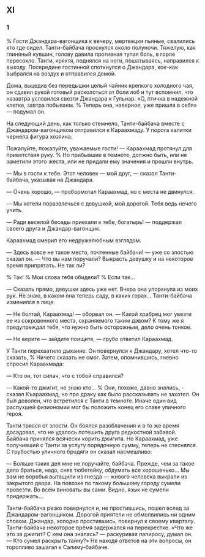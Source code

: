 ## XI

### 1

% Гости Джандара-вагонщика к вечеру, мертвецки пьяные, свалились кто где сидел.
Танти-байбача проснулся около полуночи.
Тяжелую, как глиняный кувшин, голову давила противная тупая боль, в горле пересохло.
Танти, кряхтя, поднялся на ноги, пошатываясь, направился к выходу.
Посередине гостинной споткнулся о Джандара, кое-как выбрался на воздух и отправился домой.

Дома, выцедив без передышки целый чайник крепкого холодного чая, он сдавил рукой готовый расколоться от боли лоб и тут вспомнил, что назавтра условился свезти Джандара к Гульнар.
«О, птичка в надежной клетке, завтра побываем.
% Теперь она, наверное, уже пришла в себя» — подумал он.

На следующий день, как только стемнело, Танти-байбача вместе с Джандаром-вагонщиком отправился к Караахмаду.
У порога калитки чернела фигура хозяина.

Пожалуйте, пожалуйте, уважаемые гости! — Караахмад протянул для приветствия руку.
% Но прибывшие в темноте, должно быть, или не заметили этого жеста, или не придали ему значения и прошли внутрь.

— Мы в гости к тебе.
Этот человек — мой друг, — сказал Танти-байбача, указывая на Джандара.

— Очень хорошо, — пробормотал Караахмад, но с места не двинулся.

— Мы хотели поразвлечься с девушкой, мой дорогой.
Тебя ведь нечего учить.

— Ради веселой беседы приехали к тебе, богатырь! — поддержал своего друга и Джандар-вагонщик.

Караахмад смерил его недружелюбным взглядом.

— Здесь вовсе не такое место, почтенные байбачи! — уже со злостью сказал он.
— Что вы нам поручали?
Выкрасть девушку и на некоторое время припрятать.
Не так ли?

% Так!
% Мои слова тебя обидели?
% Если так...

— Сказать прямо, девушки здесь уже нет.
Вчера она упорхнула из моих рук.
Не знаю, в каком она теперь саду, в каких горах…
Танти-байбача изменился в лице.

— Не болтай, Караахмад! — оборвал он.
— Какой храбрец мог увезти ее из сокровенного места, охраняемого таким дэвом?
К тому же я предупреждал тебя, что нужно быть осторожным, дело очень тонкое.

— Не верите — зайдите поищите, — грубо ответил Караахмад.

У Танти перехватило дыхание.
Он повернулся к Джандару, хотел что-то сказать,
% Ничего сказать не смог.
Затем, опомнившись, гневно спросил Караахмада:

— Кто он, тот силач, что с тобой справился?

— Какой-то джигит, не знаю кто...
% Они, похоже, давно знались, - сказал Къараахмад, но про драку как было рассказывать не захотел.
Он был доволен, что встретился с Танти в темноте.
Иначе один вид распухшей физиономии мог бы положить конец его славе уличного героя.

Танти трясся от злости.
Он боялся разоблачения и в то же время досадовал, что не удалось потешить друга редкостной забавой.
Байбача принялся всячески корить джигита.
Но Караахмад, уже получивший с Танти за услугу порядочную сумму, теперь не стеснялся.
С грубостью уличного бродяги он сказал насмешливо:

— Больше таких дел мне не поручайте, байбача.
Прежде, чем за такое дело браться, надо, сняв тюбетейку, обдумать все хорошенько…
Мы вам не воробья вытащили из гнезда — живого человека выкрали из закрытого двора.
На повозке по такому большому городу сумели провезти.
Во всем виноваты вы сами.
Видно, язык не сумели придержать…

Танти-байбача резко повернулся и, не простившись, пошел вслед за Джандаром-вагонщиком.
Дорогой приятели не обмолвились ни одним словом.
Джандар, холодно простившись, повернул к своему кварталу.
Танти-байбача некоторое время задержался на перекрестке.
«Что же это за джигит?
С кем она зналась? — раскуривая папиросу, думал он.
— Кто сумел раскрыть тайну?»
Не находя ответов на эти вопросы, он торопливо зашагал к Салиму-байбаче.

